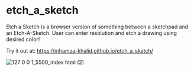 # etch_a_sketch
Etch a Sketch is a browser version of something between a sketchpad and an Etch-A-Sketch.
User can enter resolution and etch a drawing using desired color!

Try it out at: https://mhamza-khalid.github.io/etch_a_sketch/ 

![127 0 0 1_5500_index html (2)](https://github.com/mhamza-khalid/etch_a_sketch/assets/125656697/50bf05bf-0934-4beb-b0c5-441d0920e890)
